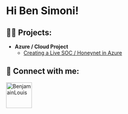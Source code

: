 <h1>Hi Ben Simoni! </h1>


<h2>👨‍💻 Projects:</h2>

- <b>Azure / Cloud Project</b>
  - [Creating a Live SOC / Honeynet in Azure]([https://github.com/joshmadakor1/Cyber-Course/blob/main/README.md](https://github.com/Benjamainlouis/Azure-SOC))

<h2> 🤳 Connect with me:</h2>

<img align = "left" alt="BenjamainLouis" width="70px" src="https://github.com/user-attachments/assets/516104b0-9fea-4e4a-bb5f-d6ba2997f14a" />


[linkedin]: https://www.linkedin.com/in/benjamain-louis/
